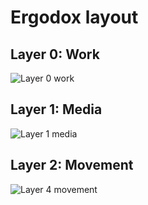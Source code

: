 # Ergodox layout

## Layer 0: Work

![Layer 0 work](https://github.com/Mvzundert/ergodox-layout/assets/6066795/ee8afb8c-36ac-4d94-a897-58bb2920e757)

## Layer 1: Media

![Layer 1 media](https://github.com/Mvzundert/ergodox-layout/assets/6066795/1b6144c3-1edd-4f7b-bb03-8e018b3569ca)

## Layer 2: Movement

![Layer 4 movement](https://github.com/Mvzundert/ergodox-layout/assets/6066795/c435a0da-448e-4951-811c-e3ba7dffdd3e)
